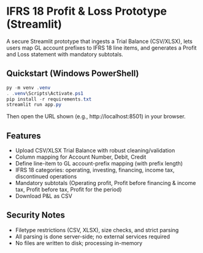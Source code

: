 # IFRS 18 Profit & Loss Prototype (Streamlit)

A secure Streamlit prototype that ingests a Trial Balance (CSV/XLSX), lets users map GL account prefixes to IFRS 18 line items, and generates a Profit and Loss statement with mandatory subtotals.

## Quickstart (Windows PowerShell)

```powershell
py -m venv .venv
. .venv\Scripts\Activate.ps1
pip install -r requirements.txt
streamlit run app.py
```

Then open the URL shown (e.g., http://localhost:8501) in your browser.

## Features
- Upload CSV/XLSX Trial Balance with robust cleaning/validation
- Column mapping for Account Number, Debit, Credit
- Define line-item to GL account-prefix mapping (with prefix length)
- IFRS 18 categories: operating, investing, financing, income tax, discontinued operations
- Mandatory subtotals (Operating profit, Profit before financing & income tax, Profit before tax, Profit for the period)
- Download P&L as CSV

## Security Notes
- Filetype restrictions (CSV, XLSX), size checks, and strict parsing
- All parsing is done server-side; no external services required
- No files are written to disk; processing in-memory
